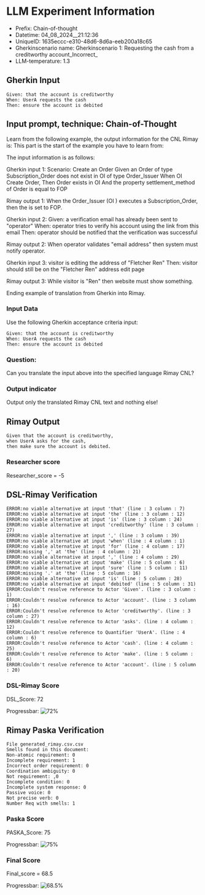 

# LLM Experiment Information
* Prefix:   Chain-of-thought
* Datetime: 04_08_2024__21:12:36
* UniqueID: 1635eccc-e310-48d6-8d6a-eeb200a18c65
* Gherkinscenario name: Gherkinscenario 1: Requesting the cash from a creditworthy account_Incorrect_
* LLM-temperature: 1.3

        

## Gherkin Input
```
Given: that the account is creditworthy
When: UserA requests the cash
Then: ensure the account is debited
```
    



## Input prompt, technique: Chain-of-Thought


Learn from the following example, the output information for the CNL Rimay is: 
This part is the start of the example you have to learn from:

The input information is as follows: 

Gherkin input 1:
Scenario: Create an Order
Given an Order of type Subscription_Order does not exist in OI of type Order_Issuer 
When OI Create Order, 
Then Order exists in OI 
And the property settlement_method of Order is equal to FOP


Rimay output 1:
When the Order_Issuer (OI ) executes  a Subscription_Order, 
then the  is set to FOP.


Gherkin input 2:
Given: a verification email has already been sent to "operator"
When: operator tries to verify his account using the link from this email
Then: operator should be notified that the verification was successful

Rimay output 2:
When operator validates "email address" 
then system must notify operator.  
 

Gherkin input 3: 
visitor is editing the address of "Fletcher Ren"
Then: visitor should still be on the "Fletcher Ren" address edit page


Rimay output 3:
While visitor is "Ren" 
then website must show something.


Ending example of translation from Gherkin into Rimay.


### Input Data
Use the following Gherkin acceptance criteria input: 
```
Given: that the account is creditworthy
When: UserA requests the cash
Then: ensure the account is debited
```

### Question:
Can you translate the input above into the specified language Rimay CNL?

### Output indicator
Output only the translated Rimay CNL text and nothing else!


## Rimay Output
```
Given that the account is creditworthy,
when UserA asks for the cash,
then make sure the account is debited.
``` 
            

### Researcher score
Researcher_score = -5




## DSL-Rimay Verification
```
ERROR:no viable alternative at input 'that' (line : 3 column : 7)
ERROR:no viable alternative at input 'the' (line : 3 column : 12)
ERROR:no viable alternative at input 'is' (line : 3 column : 24)
ERROR:no viable alternative at input 'creditworthy' (line : 3 column : 27)
ERROR:no viable alternative at input ',' (line : 3 column : 39)
ERROR:no viable alternative at input 'when' (line : 4 column : 1)
ERROR:no viable alternative at input 'for' (line : 4 column : 17)
ERROR:missing ',' at 'the' (line : 4 column : 21)
ERROR:no viable alternative at input ',' (line : 4 column : 29)
ERROR:no viable alternative at input 'make' (line : 5 column : 6)
ERROR:no viable alternative at input 'sure' (line : 5 column : 11)
ERROR:missing '.' at 'the' (line : 5 column : 16)
ERROR:no viable alternative at input 'is' (line : 5 column : 28)
ERROR:no viable alternative at input 'debited' (line : 5 column : 31)
ERROR:Couldn't resolve reference to Actor 'Given'. (line : 3 column : 1)
ERROR:Couldn't resolve reference to Actor 'account'. (line : 3 column : 16)
ERROR:Couldn't resolve reference to Actor 'creditworthy'. (line : 3 column : 27)
ERROR:Couldn't resolve reference to Actor 'asks'. (line : 4 column : 12)
ERROR:Couldn't resolve reference to Quantifier 'UserA'. (line : 4 column : 6)
ERROR:Couldn't resolve reference to Actor 'cash'. (line : 4 column : 25)
ERROR:Couldn't resolve reference to Actor 'make'. (line : 5 column : 6)
ERROR:Couldn't resolve reference to Actor 'account'. (line : 5 column : 20)

```
### DSL-Rimay Score
DSL_Score: 72

Progressbar: ![72%](https://progress-bar.dev/72)

            


## Rimay Paska Verification
```
File generated_rimay.csv.csv
Smells found in this document: 
Non-atomic requirement: 0
Incomplete requirement: 1
Incorrect order requirement: 0
Coordination ambiguity: 0
Not requirement: ,0
Incomplete condition: 0
Incomplete system response: 0
Passive voice: 0
Not precise verb: 0
Number Req with smells: 1

```
### Paska Score
PASKA_Score: 75

Progressbar: ![75%](https://progress-bar.dev/75)

            

### Final Score
Final_score = 68.5

Progressbar: ![68.5%](https://progress-bar.dev/68.5)

